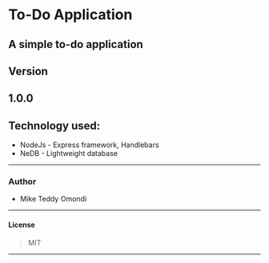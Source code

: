 # To-Do Application
A simple to-do application
---
## Version
1.0.0
---
## Technology used:
* NodeJs - Express framework, Handlebars
* NeDB - Lightweight database
---
### Author
* Mike Teddy Omondi
---
#### License
> MIT
***

